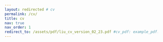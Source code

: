 ```yaml
---
layout: redirected # cv
permalink: /cv/
title: cv
nav: true
nav_order: 1
redirect_to: /assets/pdf/liu_cv_version_02_23.pdf #cv_pdf: example_pdf.pdf
---
```

